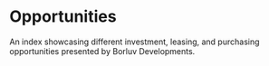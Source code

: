 # Opportunities

An index showcasing different investment, leasing, and purchasing opportunities presented by Borluv Developments.
